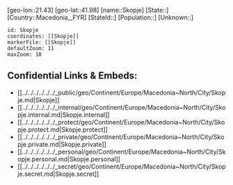 ﻿---
location: [41.98,21.43]
mapzoom: [7,12] 
mapmarker: city 
type: City
tags:
- geo/City


SpocWebEntityId: 34310
isDeleted: false
confidential: public

---
[geo-lon::21.43]
[geo-lat::41.98]
[name::Skopje]
[State::]
[Country::Macedonia,_FYR]
[StateId::]
[Population::]
[Unknown::]


```leaflet
id: Skopje
coordinates: [[Skopje]]
markerFile: [[Skopje]]
defaultZoom: 11 
maxZoom: 18
```


## Confidential Links & Embeds: 
- [[../../../../../../_public/geo/Continent/Europe/Macedonia~North/City/Skopje.md|Skopje]] 
- [[../../../../../../_internal/geo/Continent/Europe/Macedonia~North/City/Skopje.internal.md|Skopje.internal]] 
- [[../../../../../../_protect/geo/Continent/Europe/Macedonia~North/City/Skopje.protect.md|Skopje.protect]] 
- [[../../../../../../_private/geo/Continent/Europe/Macedonia~North/City/Skopje.private.md|Skopje.private]] 
- [[../../../../../../_personal/geo/Continent/Europe/Macedonia~North/City/Skopje.personal.md|Skopje.personal]] 
- [[../../../../../../_secret/geo/Continent/Europe/Macedonia~North/City/Skopje.secret.md|Skopje.secret]] 

